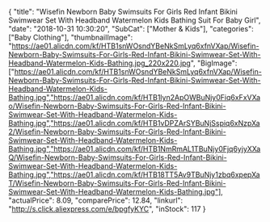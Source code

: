 {
	"title": "Wisefin Newborn Baby Swimsuits For Girls Red Infant Bikini Swimwear Set With Headband Watermelon Kids Bathing Suit For Baby Girl",
	"date": "2018-10-31 10:30:20",
	"SubCat": ["Mother & Kids"],
	"categories": ["Baby Clothing"],
	"thumbnailImage": "https://ae01.alicdn.com/kf/HTB1snWOsndYBeNkSmLyq6xfnVXap/Wisefin-Newborn-Baby-Swimsuits-For-Girls-Red-Infant-Bikini-Swimwear-Set-With-Headband-Watermelon-Kids-Bathing.jpg_220x220.jpg",
	"BigImage": ["https://ae01.alicdn.com/kf/HTB1snWOsndYBeNkSmLyq6xfnVXap/Wisefin-Newborn-Baby-Swimsuits-For-Girls-Red-Infant-Bikini-Swimwear-Set-With-Headband-Watermelon-Kids-Bathing.jpg","https://ae01.alicdn.com/kf/HTB1lyn2ApOWBuNjy0Fiq6xFxVXao/Wisefin-Newborn-Baby-Swimsuits-For-Girls-Red-Infant-Bikini-Swimwear-Set-With-Headband-Watermelon-Kids-Bathing.jpg","https://ae01.alicdn.com/kf/HTB1vDPZArSYBuNjSspiq6xNzpXa2/Wisefin-Newborn-Baby-Swimsuits-For-Girls-Red-Infant-Bikini-Swimwear-Set-With-Headband-Watermelon-Kids-Bathing.jpg","https://ae01.alicdn.com/kf/HTB1NmRmAL1TBuNjy0Fjq6yjyXXaQ/Wisefin-Newborn-Baby-Swimsuits-For-Girls-Red-Infant-Bikini-Swimwear-Set-With-Headband-Watermelon-Kids-Bathing.jpg","https://ae01.alicdn.com/kf/HTB18TT5Av9TBuNjy1zbq6xpepXaT/Wisefin-Newborn-Baby-Swimsuits-For-Girls-Red-Infant-Bikini-Swimwear-Set-With-Headband-Watermelon-Kids-Bathing.jpg"],
	"actualPrice": 8.09,
	"comparePrice": 12.84,
	"linkurl": "http://s.click.aliexpress.com/e/bpgfyKYC",
	"inStock": 117
}
